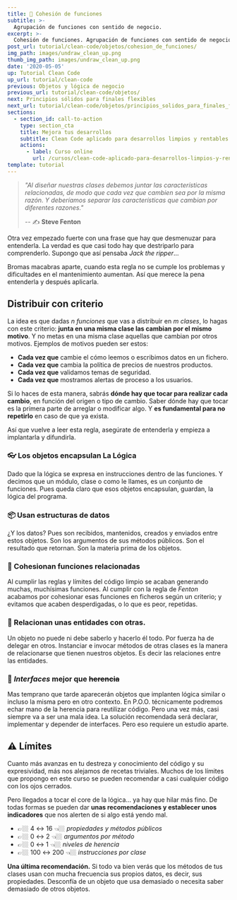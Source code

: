 ```yaml
---
title: 🧱 Cohesión de funciones
subtitle: >-
  Agrupación de funciones con sentido de negocio.
excerpt: >-
  Cohesión de funciones. Agrupación de funciones con sentido de negocio.
post_url: tutorial/clean-code/objetos/cohesion_de_funciones/
img_path: images/undraw_clean_up.png
thumb_img_path: images/undraw_clean_up.png
date: '2020-05-05'
up: Tutorial Clean Code
up_url: tutorial/clean-code
previous: Objetos y lógica de negocio
previous_url: tutorial/clean-code/objetos/
next: Principios sólidos para finales flexibles
next_url: tutorial/clean-code/objetos/principios_solidos_para_finales_flexibles/
sections:
  - section_id: call-to-action
    type: section_cta
    title: Mejora tus desarrollos
    subtitle: Clean Code aplicado para desarrollos limpios y rentables.
    actions:
      - label: Curso online
        url: /cursos/clean-code-aplicado-para-desarrollos-limpios-y-rentables/
template: tutorial
---
```


> _"Al diseñar nuestras clases debemos juntar las características relacionadas, de modo que cada vez que cambien sea por la misma razón. Y deberíamos separar las características que cambian por diferentes razones."_
>
> -- ✍️ **Steve Fenton**

Otra vez empezado fuerte con una frase que hay que desmenuzar para entenderla. La verdad es que casi todo hay que destriparlo para comprenderlo. Supongo que así pensaba _Jack the ripper_...

Bromas macabras aparte, cuando esta regla no se cumple los problemas y dificultades en el mantenimiento aumentan. Así que merece la pena entenderla y después aplicarla.

## Distribuir con criterio

La idea es que dadas _n funciones_ que vas a distribuir en _m clases_, lo hagas con este criterio: **junta en una misma clase las cambian por el mismo motivo**. Y no metas en una misma clase aquellas que cambian por otros motivos. Ejemplos de motivos pueden ser estos:

- **Cada vez que** cambie el cómo leemos o escribimos datos en un fichero.
- **Cada vez que** cambia la política de precios de nuestros productos.
- **Cada vez que** validamos temas de seguridad.
- **Cada vez que** mostramos alertas de proceso a los usuarios.

Si lo haces de esta manera, sabrás **dónde hay que tocar para realizar cada cambio**, en función del origen o tipo de cambio. Saber dónde hay que tocar es la primera parte de arreglar o modificar algo. Y **es fundamental para no repetirlo** en caso de que ya exista.

Así que vuelve a leer esta regla, asegúrate de entenderla y empieza a implantarla y difundirla.

### 👓 Los objetos encapsulan La Lógica

Dado que la lógica se expresa en instrucciones dentro de las funciones. Y decimos que un módulo, clase o como le llames, es un conjunto de funciones. Pues queda claro que esos objetos encapsulan, guardan, la lógica del programa.

### 📦 Usan estructuras de datos

¿Y los datos? Pues son recibidos, mantenidos, creados y enviados entre estos objetos. Son los argumentos de sus métodos públicos. Son el resultado que retornan. Son la materia prima de los objetos.

### 👯 Cohesionan funciones relacionadas

Al cumplir las reglas y límites del código limpio se acaban generando muchas, muchísimas funciones. Al cumplir con la regla de _Fenton_ acabamos por cohesionar esas funciones en ficheros según un criterio; y evitamos que acaben desperdigadas, o lo que es peor, repetidas.

### 💑 Relacionan unas entidades con otras.

Un objeto no puede ni debe saberlo y hacerlo él todo. Por fuerza ha de delegar en otros. Instanciar e invocar métodos de otras clases es la manera de relacionarse que tienen nuestros objetos. Es decir las relaciones entre las entidades.

### 👵 _Interfaces_ mejor que ~~herencia~~

Mas temprano que tarde aparecerán objetos que implanten lógica similar o incluso la misma pero en otro contexto. En P.O.O. técnicamente podremos echar mano de la herencia para reutilizar código. Pero una vez más, casi siempre va a ser una mala idea. La solución recomendada será declarar, implementar y depender de interfaces. Pero eso requiere un estudio aparte.

## ⚠️ Límites

Cuanto más avanzas en tu destreza y conocimiento del código y su expresividad, más nos alejamos de recetas triviales. Muchos de los límites que propongo en este curso se pueden recomendar a casi cualquier código con los ojos cerrados.

Pero llegados a tocar el core de la lógica... ya hay que hilar más fino. De todas formas se pueden dar **unas recomendaciones y establecer unos indicadores** que nos alerten de si algo está yendo mal.

- 👉🏼 4 ↔ 16 👈🏼 _propiedades y métodos públicos_
- 👉🏼 0 ↔ 2 👈🏼 _argumentos por método_
- 👉🏼 0 ↔ 1 👈🏼 _niveles de herencia_
- 👉🏼 100 ↔ 200 👈🏼 _instrucciones por clase_

**Una última recomendación.** Si todo va bien verás que los métodos de tus clases usan con mucha frecuencia sus propios datos, es decir, sus propiedades. Desconfía de un objeto que usa demasiado o necesita saber demasiado de otros objetos.
